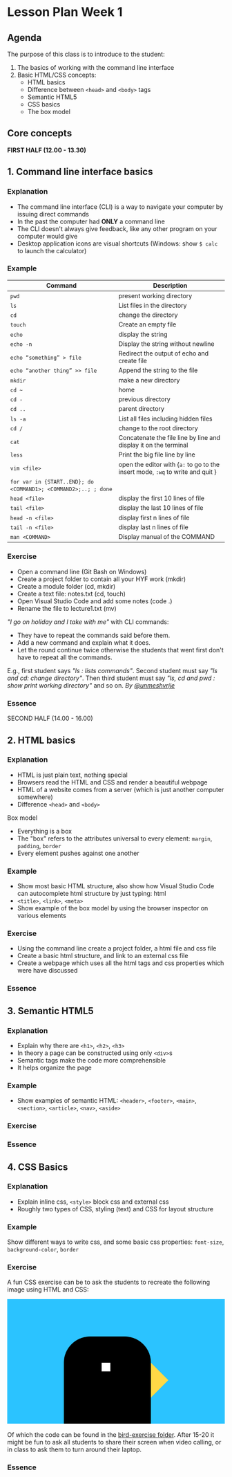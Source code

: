 # Lesson Plan Week 1

## Agenda

The purpose of this class is to introduce to the student:

1. The basics of working with the command line interface
2. Basic HTML/CSS concepts:
    - HTML basics
    - Difference between `<head>` and `<body>` tags
    - Semantic HTML5
    - CSS basics
    - The box model

## Core concepts

**FIRST HALF (12.00 - 13.30)**

## 1. Command line interface basics

### Explanation

-   The command line interface (CLI) is a way to navigate your computer by issuing direct commands
-   In the past the computer had **ONLY** a command line
-   The CLI doesn't always give feedback, like any other program on your computer would give
-   Desktop application icons are visual shortcuts (Windows: show `$ calc` to launch the calculator)

### Example

| Command                                                         | Description                                                                                |
| --------------------------------------------------------------- | ------------------------------------------------------------------------------------------ |
| `pwd`                                                           | present working directory                                                                  |
| `ls`                                                            | List files in the directory                                                                |
| `cd`                                                            | change the directory                                                                       |
| `touch`                                                         | Create an empty file                                                                       |
| `echo`                                                          | display the string                                                                         |
| `echo -n`                                                       | Display the string without newline                                                         |
| `echo “something” > file`                                       | Redirect the output of echo and create file                                                |
| `echo “another thing” >> file`                                  | Append the string to the file                                                              |
| `mkdir`                                                         | make a new directory                                                                       |
| `cd ~`                                                          | home                                                                                       |
| `cd -`                                                          | previous directory                                                                         |
| `cd ..`                                                         | parent directory                                                                           |
| `ls -a`                                                         | List all files including hidden files                                                      |
| `cd /`                                                          | change to the root directory                                                               |
| `cat`                                                           | Concatenate the file line by line and display it on the terminal                           |
| `less`                                                          | Print the big file line by line                                                            |
| `vim <file>`                                                    | open the editor with <file> {`a:` to go to the insert mode, <ESC>`:wq` to write and quit } |
| `for var in {START..END}; do <COMMAND1>; <COMMAND2>;..; ; done` |                                                                                            |
| `head <file>`                                                   | display the first 10 lines of file                                                         |
| `tail <file>`                                                   | display the last 10 lines of file                                                          |
| `head -n <file>`                                                | display first n lines of file                                                              |
| `tail -n <file>`                                                | display last n lines of file                                                               |
| `man <COMMAND>`                                                 | Display manual of the COMMAND                                                              |

### Exercise

-   Open a command line (Git Bash on Windows)
-   Create a project folder to contain all your HYF work (mkdir)
-   Create a module folder (cd, mkdir)
-   Create a text file: notes.txt (cd, touch)
-   Open Visual Studio Code and add some notes (code .)
-   Rename the file to lecture1.txt (mv)

_"I go on holiday and I take with me"_ with CLI commands:

-   They have to repeat the commands said before them.
-   Add a new command and explain what it does.
-   Let the round continue twice otherwise the students that went first don't have to repeat all the commands.

E.g., first student says _"ls : lists commands"_. Second student must say _"ls and cd: change directory"_. Then third student must say _"ls, cd and pwd : show print working directory"_ and so on.
_By [@unmeshvrije](https://github.com/unmeshvrije)_

### Essence

SECOND HALF (14.00 - 16.00)

## 2. HTML basics

### Explanation

-   HTML is just plain text, nothing special
-   Browsers read the HTML and CSS and render a beautiful webpage
-   HTML of a website comes from a server (which is just another computer somewhere)
-   Difference `<head>` and `<body>`

Box model

-   Everything is a box
-   The "box" refers to the attributes universal to every element: `margin`, `padding`, `border`
-   Every element pushes against one another

### Example

-   Show most basic HTML structure, also show how Visual Studio Code can autocomplete html structure by just typing: html
-   `<title>`, `<link>`, `<meta>`
-   Show example of the box model by using the browser inspector on various elements

### Exercise

-   Using the command line create a project folder, a html file and css file
-   Create a basic html structure, and link to an external css file
-   Create a webpage which uses all the html tags and css properties which were have discussed

### Essence

## 3. Semantic HTML5

### Explanation

-   Explain why there are `<h1>`, `<h2>`, `<h3>`
-   In theory a page can be constructed using only `<div>`s
-   Semantic tags make the code more comprehensible
-   It helps organize the page

### Example

-   Show examples of semantic HTML: `<header>`, `<footer>`, `<main>`, `<section>`, `<article>`, `<nav>`, `<aside>`

### Exercise

### Essence

## 4. CSS Basics

### Explanation

-   Explain inline css, `<style>` block css and external css
-   Roughly two types of CSS, styling (text) and CSS for layout structure

### Example

Show different ways to write css, and some basic css properties: `font-size`, `background-color`, `border`

### Exercise

A fun CSS exercise can be to ask the students to recreate the following image using HTML and CSS:

![Bird created with HTML and CSS](bird-exercise/bird.png)

Of which the code can be found in the [bird-exercise folder](bird-exercise). After 15-20 it might be fun to ask all students to share their screen when video calling, or in class to ask them to turn around their laptop.

### Essence
